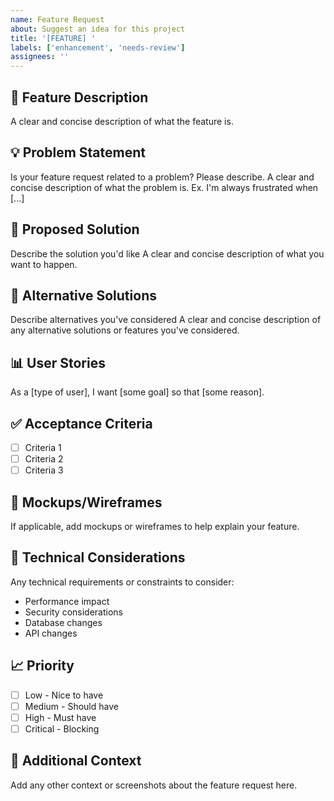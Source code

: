 ```yaml
---
name: Feature Request
about: Suggest an idea for this project
title: '[FEATURE] '
labels: ['enhancement', 'needs-review']
assignees: ''
---
```


## 🚀 Feature Description
A clear and concise description of what the feature is.

## 💡 Problem Statement
Is your feature request related to a problem? Please describe.
A clear and concise description of what the problem is. Ex. I'm always frustrated when [...]

## 🎯 Proposed Solution
Describe the solution you'd like
A clear and concise description of what you want to happen.

## 🔄 Alternative Solutions
Describe alternatives you've considered
A clear and concise description of any alternative solutions or features you've considered.

## 📊 User Stories
As a [type of user], I want [some goal] so that [some reason].

## ✅ Acceptance Criteria
- [ ] Criteria 1
- [ ] Criteria 2
- [ ] Criteria 3

## 🎨 Mockups/Wireframes
If applicable, add mockups or wireframes to help explain your feature.

## 🔧 Technical Considerations
Any technical requirements or constraints to consider:
- Performance impact
- Security considerations
- Database changes
- API changes

## 📈 Priority
- [ ] Low - Nice to have
- [ ] Medium - Should have
- [ ] High - Must have
- [ ] Critical - Blocking

## 📝 Additional Context
Add any other context or screenshots about the feature request here.
